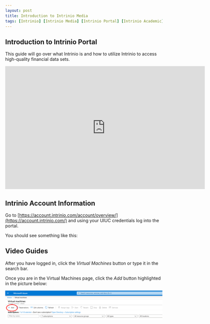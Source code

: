 ```yaml
---
layout: post
title: Introduction to Intrinio Media
tags: [Intrinio] [Intrinio Media] [Intrinio Portal] [Intrinio Academic]
---
```


## Introduction to Intrinio Portal

This guide will go over what Intrinio is and how to utilize Intrinio to access high-quality financial data sets.


<iframe id="kmsembed-1_jovcwe6n" width="640" height="394" src="https://mediaspace.illinois.edu/media/1_xyqdh2or" class="kmsembed" allowfullscreen webkitallowfullscreen mozAllowFullScreen allow="autoplay *; fullscreen *; encrypted-media *" sandbox="allow-forms allow-same-origin allow-scripts allow-top-navigation allow-pointer-lock allow-popups allow-modals allow-orientation-lock allow-popups-to-escape-sandbox allow-presentation allow-top-navigation-by-user-activation" frameborder="0" title="Kaltura Player"></iframe>


## Intrinio Account Information

Go to [https://account.intrinio.com/account/overview/](https://account.intrinio.com/) and using your UIUC credentials log into the portal.

You should see something like this:



## Video Guides 
After you have logged in, click the *Virtual Machines* button or type it in the search bar.

Once you are in the Virtual Machines page, click the *Add* button highlighted in the picture below:

![add](/images/Figures/add.png)


